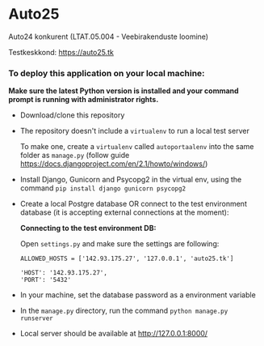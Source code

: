 # Auto25
Auto24 konkurent (LTAT.05.004 - Veebirakenduste loomine)

Testkeskkond: https://auto25.tk

### To deploy this application on your local machine:
**__Make sure the latest Python version is installed and your command prompt is running with administrator rights.__**

- Download/clone this repository

- The repository doesn't include a `virtualenv` to run a local test server

  To make one, create a `virtualenv` called `autoportaalenv` into the same folder as `manage.py` 
  (follow guide https://docs.djangoproject.com/en/2.1/howto/windows/)

- Install Django, Gunicorn and Psycopg2 in the virtual env, using the command `pip install django gunicorn psycopg2`

- Create a local Postgre database OR connect to the test environment database (it is accepting external connections at the moment):

  **Connecting to the test environment DB:**
  
  Open `settings.py` and make sure the settings are following:
  ```
  ALLOWED_HOSTS = ['142.93.175.27', '127.0.0.1', 'auto25.tk']

  'HOST': '142.93.175.27',
  'PORT': '5432'
  ```
  
- In your machine, set the database password as a environment variable
  
- In the `manage.py` directory, run the command `python manage.py runserver`

- Local server should be available at http://127.0.0.1:8000/ 

